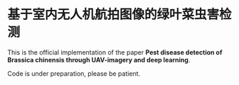 # 基于室内无人机航拍图像的绿叶菜虫害检测
This is the official implementation of the paper **Pest disease detection of Brassica chinensis
through UAV-imagery and deep learning**.

Code is under preparation, please be patient.

